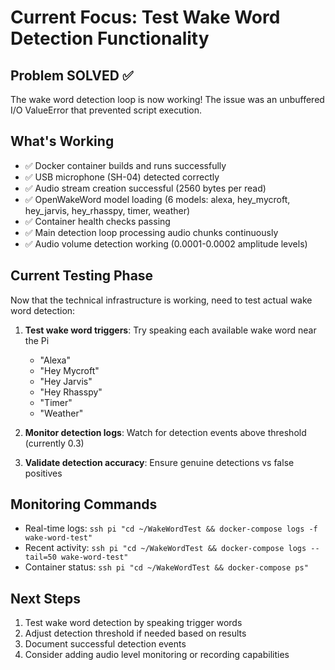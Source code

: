# Current Focus: Test Wake Word Detection Functionality

## Problem SOLVED ✅
The wake word detection loop is now working! The issue was an unbuffered I/O ValueError that prevented script execution.

## What's Working
- ✅ Docker container builds and runs successfully
- ✅ USB microphone (SH-04) detected correctly
- ✅ Audio stream creation successful (2560 bytes per read)
- ✅ OpenWakeWord model loading (6 models: alexa, hey_mycroft, hey_jarvis, hey_rhasspy, timer, weather)
- ✅ Container health checks passing
- ✅ Main detection loop processing audio chunks continuously
- ✅ Audio volume detection working (0.0001-0.0002 amplitude levels)

## Current Testing Phase
Now that the technical infrastructure is working, need to test actual wake word detection:

1. **Test wake word triggers**: Try speaking each available wake word near the Pi
   - "Alexa"
   - "Hey Mycroft" 
   - "Hey Jarvis"
   - "Hey Rhasspy"
   - "Timer"
   - "Weather"

2. **Monitor detection logs**: Watch for detection events above threshold (currently 0.3)

3. **Validate detection accuracy**: Ensure genuine detections vs false positives

## Monitoring Commands
- Real-time logs: `ssh pi "cd ~/WakeWordTest && docker-compose logs -f wake-word-test"`
- Recent activity: `ssh pi "cd ~/WakeWordTest && docker-compose logs --tail=50 wake-word-test"`
- Container status: `ssh pi "cd ~/WakeWordTest && docker-compose ps"`

## Next Steps
1. Test wake word detection by speaking trigger words
2. Adjust detection threshold if needed based on results  
3. Document successful detection events
4. Consider adding audio level monitoring or recording capabilities